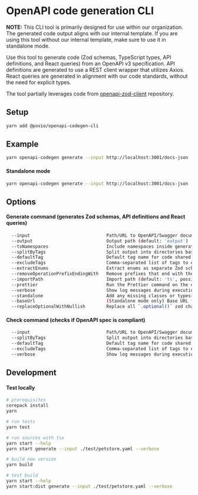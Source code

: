 # OpenAPI code generation CLI

**NOTE:** This CLI tool is primarily designed for use within our organization. The generated code output aligns with our internal template. If you are using this tool without our internal template, make sure to use it in standalone mode.

Use this tool to generate code (Zod schemas, TypeScript types, API definitions, and React queries) from an OpenAPI v3 specification. API definitions are generated to use a REST client wrapper that utilizes Axios. React queries are generated in alignment with our code standards, without the need for explicit types.

The tool partially leverages code from [openapi-zod-client](https://github.com/astahmer/openapi-zod-client) repository.

## Setup

```bash
yarn add @povio/openapi-codegen-cli
```

## Example

```bash
yarn openapi-codegen generate --input http://localhost:3001/docs-json
```

#### Standalone mode

```bash
yarn openapi-codegen generate --input http://localhost:3001/docs-json --standalone
```

## Options

#### Generate command (generates Zod schemas, API definitions and React queries)

```sh
  --input                             Path/URL to OpenAPI/Swagger document as JSON/YAML
  --output                            Output path (default: 'output')
  --tsNamespaces                      Include namespaces inside generated files (default: true)
  --splitByTags                       Split output into directories based on tags in OpenAPI operations (default: true)
  --defaultTag                        Default tag name for code shared across multiple tags (default: 'Common')
  --excludeTags                       Comma-separated list of tags to exclude from the output
  --extractEnums                      Extract enums as separate Zod schemas (default: true)
  --removeOperationPrefixEndingWith   Remove prefixes that end with the specified value from operation names (default: 'Controller_')
  --importPath                        Import path (default: 'ts', possible values: 'ts' | 'relative' | 'absolute')
  --prettier                          Run the Prettier command on the output after code generation (default: true)
  --verbose                           Show log messages during execution
  --standalone                        Add any missing classes or types—e.g., REST client class, React Query type extensions, etc. (default: false)
  --baseUrl                           (Standalone mode only) Base URL for the REST client; falls back to the one defined in the OpenAPI spec
  --replaceOptionalWithNullish        Replace all `.optional()` zod chains wtih `.nullish()`
```

#### Check command (checks if OpenAPI spec is compliant)

```sh
  --input                             Path/URL to OpenAPI/Swagger document as JSON/YAML
  --splitByTags                       Split output into directories based on tags in OpenAPI operations (default: true)
  --defaultTag                        Default tag name for code shared across multiple tags (default: 'Common')
  --excludeTags                       Comma-separated list of tags to exclude from the output
  --verbose                           Show log messages during execution
```

## Development

#### Test locally

```bash
# prerequisites
corepack install
yarn

# run tests
yarn test

# run sources with tsx
yarn start --help
yarn start generate --input ./test/petstore.yaml --verbose

# build new version
yarn build

# test build
yarn start --help
yarn start:dist generate --input ./test/petstore.yaml --verbose
```
